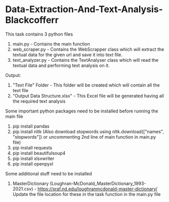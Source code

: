 # Data-Extraction-And-Text-Analysis-Blackcofferr

This task contains 3 python files
1. main.py - Contains the main function
2. web_scraper.py - Contains the WebScrapper class which will extract the textual data for the given url and save it into text file.
3. text_analyzer.py - Contains the TextAnalyser class which will read the textual data and performing text analysis on it.

Output:
1. "Text File" Folder - This folder will be created which will contain all the text file
2. "Output Data Structure.xlsx" - This Excel file will be generated having all the required text analysis

Some important python packages need to be installed before running the main file
1. pip install pandas
2. pip install nltk (Also download stopwords using nltk.download(["names", "stopwords"]) or uncommenting 2nd line of main function in main.py file)
3. pip install requests
4. pip install beautifulsoup4
5. pip install xlsxwriter
6. pip install openpyxl


Some additional stuff need to be installed
1. MasterDictionary (Loughran-McDonald_MasterDictionary_1993-2021.csv) - https://sraf.nd.edu/loughranmcdonald-master-dictionary/
Update the file location for these in the task function in the main.py file
